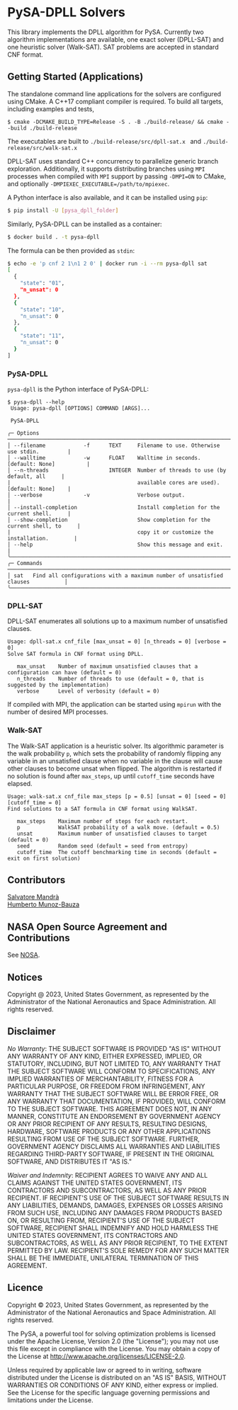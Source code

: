 # PySA-DPLL Solvers

This library implements the DPLL algorithm for PySA.  Currently two algorithm implementations
are available, one exact solver (DPLL-SAT) and one heuristic solver (Walk-SAT). SAT problems are accepted
in standard CNF format.

## Getting Started (Applications)

The standalone command line applications for the solvers are configured using CMake.
A C++17 compliant compiler is required. To build all targets, including examples and tests,

```
$ cmake -DCMAKE_BUILD_TYPE=Release -S . -B ./build-release/ && cmake --build ./build-release
```

The executables are built to `./build-release/src/dpll-sat.x ` and `./build-release/src/walk-sat.x`

DPLL-SAT  uses standard C++ concurrency to parallelize generic branch exploration.
Additionally, it supports distributing branches using `MPI` processes when compiled with `MPI` support by
passing `-DMPI=ON` to CMake, and optionally `-DMPIEXEC_EXECUTABLE=/path/to/mpiexec`.

A Python interface is also available, and it can be installed using `pip`:
```bash
$ pip install -U [pysa_dpll_folder]
```

Similarly, PySA-DPLL can be installed as a container:
```bash
$ docker build . -t pysa-dpll
```
The formula can be then provided as `stdin`:
```bash
$ echo -e 'p cnf 2 1\n1 2 0' | docker run -i --rm pysa-dpll sat
[
  {
    "state": "01",
    "n_unsat": 0
  },
  {
    "state": "10",
    "n_unsat": 0
  },
  {
    "state": "11",
    "n_unsat": 0
  }
]
```

### PySA-DPLL
`pysa-dpll` is the Python interface of PySA-DPLL:
```
$ pysa-dpll --help
 Usage: pysa-dpll [OPTIONS] COMMAND [ARGS]...                                                                                                                                                                      
                                                                                                                                                                                                                   
 PySA-DPLL                                                                                                                                                                                                         
                                                                                                                                                                                                                   
╭─ Options ────────────────────────────────────────────────────────────────────────────╮
│ --filename            -f      TEXT     Filename to use. Otherwise use stdin.         |
│ --walltime            -w      FLOAT    Walltime in seconds. [default: None]          |
│ --n-threads                   INTEGER  Number of threads to use (by default, all     |
|                                        available cores are used). [default: None]    |
│ --verbose             -v               Verbose output.                               |
│ --install-completion                   Install completion for the current shell.     |
│ --show-completion                      Show completion for the current shell, to     |
|                                        copy it or customize the installation.        |
│ --help                                 Show this message and exit.                   |
╰──────────────────────────────────────────────────────────────────────────────────────╯
╭─ Commands ───────────────────────────────────────────────────────────────────────────╮
│ sat   Find all configurations with a maximum number of unsatisfied clauses           │
╰──────────────────────────────────────────────────────────────────────────────────────╯
```

### DPLL-SAT
DPLL-SAT enumerates all solutions up to a maximum number of unsatisfied clauses.
```text
Usage: dpll-sat.x cnf_file [max_unsat = 0] [n_threads = 0] [verbose = 0]
Solve SAT formula in CNF format using DPLL.

   max_unsat    Number of maximum unsatisfied clauses that a configuration can have (default = 0)
   n_threads    Number of threads to use (default = 0, that is suggested by the implementation)
   verbose      Level of verbosity (default = 0)
```
If compiled with MPI, the application can be started using `mpirun` with the number of
desired MPI processes.


### Walk-SAT
The Walk-SAT application is a heuristic solver. Its algorithmic parameter
is the walk probability `p`, which sets the probability of randomly flipping any variable
in an unsatisfied clause when no variable in the clause will cause other clauses to become
unsat when flipped. The algorithm is restarted if no solution is found after `max_steps`, up
until `cutoff_time` seconds have elapsed.

```text
Usage: walk-sat.x cnf_file max_steps [p = 0.5] [unsat = 0] [seed = 0] [cutoff_time = 0]
Find solutions to a SAT formula in CNF format using WalkSAT.

   max_steps    Maximum number of steps for each restart.
   p            WalkSAT probability of a walk move. (default = 0.5)
   unsat        Maximum number of unsatisfied clauses to target (default = 0)
   seed         Random seed (default = seed from entropy)
   cutoff_time  The cutoff benchmarking time in seconds (default = exit on first solution)

```
## Contributors

[Salvatore Mandrà](https://github.com/s-mandra)<br>
[Humberto Munoz-Bauza](https://github.com/hmunozb)<br>

## NASA Open Source Agreement and Contributions

See [NOSA](https://github.com/nasa/pysa/tree/main/docs/nasa-cla/).

## Notices

Copyright @ 2023, United States Government, as represented by the Administrator
of the National Aeronautics and Space Administration. All rights reserved.

## Disclaimer

_No Warranty_: THE SUBJECT SOFTWARE IS PROVIDED "AS IS" WITHOUT ANY WARRANTY OF
ANY KIND, EITHER EXPRESSED, IMPLIED, OR STATUTORY, INCLUDING, BUT NOT LIMITED
TO, ANY WARRANTY THAT THE SUBJECT SOFTWARE WILL CONFORM TO SPECIFICATIONS, ANY
IMPLIED WARRANTIES OF MERCHANTABILITY, FITNESS FOR A PARTICULAR PURPOSE, OR
FREEDOM FROM INFRINGEMENT, ANY WARRANTY THAT THE SUBJECT SOFTWARE WILL BE ERROR
FREE, OR ANY WARRANTY THAT DOCUMENTATION, IF PROVIDED, WILL CONFORM TO THE
SUBJECT SOFTWARE. THIS AGREEMENT DOES NOT, IN ANY MANNER, CONSTITUTE AN
ENDORSEMENT BY GOVERNMENT AGENCY OR ANY PRIOR RECIPIENT OF ANY RESULTS,
RESULTING DESIGNS, HARDWARE, SOFTWARE PRODUCTS OR ANY OTHER APPLICATIONS
RESULTING FROM USE OF THE SUBJECT SOFTWARE.  FURTHER, GOVERNMENT AGENCY
DISCLAIMS ALL WARRANTIES AND LIABILITIES REGARDING THIRD-PARTY SOFTWARE, IF
PRESENT IN THE ORIGINAL SOFTWARE, AND DISTRIBUTES IT "AS IS."

_Waiver and Indemnity_:  RECIPIENT AGREES TO WAIVE ANY AND ALL CLAIMS AGAINST
THE UNITED STATES GOVERNMENT, ITS CONTRACTORS AND SUBCONTRACTORS, AS WELL AS
ANY PRIOR RECIPIENT.  IF RECIPIENT'S USE OF THE SUBJECT SOFTWARE RESULTS IN ANY
LIABILITIES, DEMANDS, DAMAGES, EXPENSES OR LOSSES ARISING FROM SUCH USE,
INCLUDING ANY DAMAGES FROM PRODUCTS BASED ON, OR RESULTING FROM, RECIPIENT'S
USE OF THE SUBJECT SOFTWARE, RECIPIENT SHALL INDEMNIFY AND HOLD HARMLESS THE
UNITED STATES GOVERNMENT, ITS CONTRACTORS AND SUBCONTRACTORS, AS WELL AS ANY
PRIOR RECIPIENT, TO THE EXTENT PERMITTED BY LAW.  RECIPIENT'S SOLE REMEDY FOR
ANY SUCH MATTER SHALL BE THE IMMEDIATE, UNILATERAL TERMINATION OF THIS
AGREEMENT. 

## Licence

Copyright © 2023, United States Government, as represented by the Administrator
of the National Aeronautics and Space Administration. All rights reserved.

The PySA, a powerful tool for solving optimization problems is licensed under
the Apache License, Version 2.0 (the "License"); you may not use this file
except in compliance with the License. You may obtain a copy of the License at
http://www.apache.org/licenses/LICENSE-2.0.

Unless required by applicable law or agreed to in writing, software distributed
under the License is distributed on an "AS IS" BASIS, WITHOUT WARRANTIES OR
CONDITIONS OF ANY KIND, either express or implied. See the License for the
specific language governing permissions and limitations under the License.
